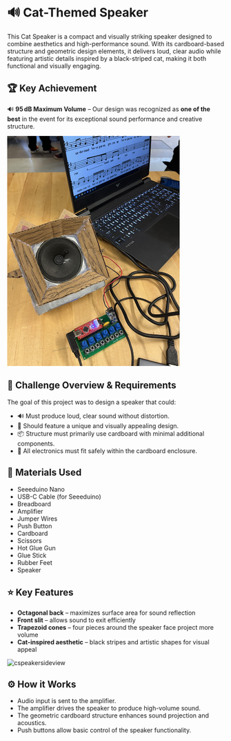 # 🔊 Cat-Themed Speaker
This Cat Speaker is a compact and visually striking speaker designed to combine aesthetics and high-performance sound. With its cardboard-based structure and geometric design elements, it delivers loud, clear audio while featuring artistic details inspired by a black-striped cat, making it both functional and visually engaging.

## 🏆 Key Achievement
🔊 **95 dB Maximum Volume** – Our design was recognized as **one of the best** in the event for its exceptional sound performance and creative structure.

<img src="catspeaker.jpg" alt="Diagram" width="400" />

## 📌 Challenge Overview & Requirements 
The goal of this project was to design a speaker that could:
- 🔊 Must produce loud, clear sound without distortion.
- 🎨 Should feature a unique and visually appealing design.
- 📦 Structure must primarily use cardboard with minimal additional components.
- 📏 All electronics must fit safely within the cardboard enclosure.

## 🧰 Materials Used
- Seeeduino Nano
- USB-C Cable (for Seeeduino)
- Breadboard
- Amplifier
- Jumper Wires
- Push Button
- Cardboard
- Scissors
- Hot Glue Gun
- Glue Stick
- Rubber Feet
- Speaker

## ⭐ Key Features
- **Octagonal back** – maximizes surface area for sound reflection
- **Front slit** – allows sound to exit efficiently
- **Trapezoid cones** – four pieces around the speaker face project more volume
- **Cat-inspired aesthetic** – black stripes and artistic shapes for visual appeal

![cspeakersideview](https://github.com/user-attachments/assets/f2a152ba-b3bb-4c9c-92fc-0b6e31a98ba6)

## ⚙️ How it Works
- Audio input is sent to the amplifier.
- The amplifier drives the speaker to produce high-volume sound.
- The geometric cardboard structure enhances sound projection and acoustics.
- Push buttons allow basic control of the speaker functionality.
